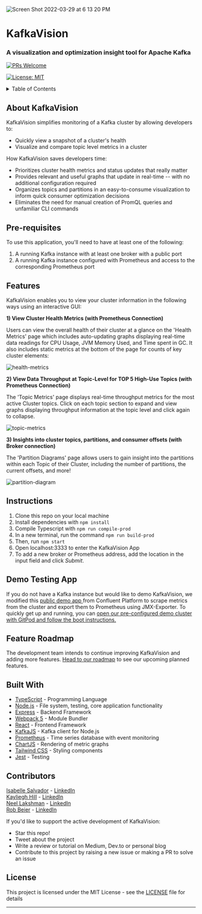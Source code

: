 ![Screen Shot 2022-03-29 at 6 13 20 PM](https://user-images.githubusercontent.com/61764488/160890405-2ae61d7b-5a6c-4489-8300-08fcb243ac92.png)
# KafkaVision
### A visualization and optimization insight tool for Apache Kafka

[![PRs Welcome](https://img.shields.io/badge/PRs-welcome-brightgreen.svg)](https://github.com/oslabs-beta/kafkavision/pulls)

[![License: MIT](https://img.shields.io/badge/License-MIT-yellow.svg)](https://github.com/oslabs-beta/reactron/LICENSE)

<details>
	<summary>Table of Contents</summary>

- [About KafkaVision](##About-KafkaVision)
- [Pre-requisites](##Pre-requisites)
- [Features](##Features)
- [How It Works](##How-It-Works)
- [Demo Testing App](##Demo-Testing-App)
- [Feature Roadmap](##Feature-Roadmap)
- [Contributors](##Contributors)
- [License](##License)
</details>


## About KafkaVision

KafkaVision simplifies monitoring of a Kafka cluster by allowing developers to:
- Quickly view a snapshot of a cluster's health
- Visualize and compare topic level metrics in a cluster

How KafkaVision saves developers time:
- Prioritizes cluster health metrics and status updates that really matter
- Provides relevant and useful graphs that update in real-time -- with no additional configuration required
- Organizes topics and partitions in an easy-to-consume visualization to inform quick consumer optimization decisions
- Eliminates the need for manual creation of PromQL queries and unfamiliar CLI commands


## Pre-requisites

To use this application, you'll need to have at least one of the following:

1. A running Kafka instance with at least one broker with a public port
2. A running Kafka instance configured with Prometheus and access to the corresponding Prometheus port

## Features

KafkaVision enables you to view your cluster information in the following ways using an interactive GUI:

**1) View Cluster Health Metrics (with Prometheus Connection)** 

Users can view the overall health of their cluster at a glance on the 'Health Metrics' page which includes auto-updating graphs displaying real-time data readings for CPU Usage, JVM Memory Used, and Time spent in GC. It also includes static metrics at the bottom of the page for counts of key cluster elements:

![health-metrics](https://user-images.githubusercontent.com/87503302/161088866-0ed37690-04f8-46f2-bcbe-1e92d3e090ee.gif)

**2) View Data Throughput at Topic-Level for TOP 5 High-Use Topics (with Prometheus Connection)**

The 'Topic Metrics' page displays real-time throughput metrics for the most active Cluster topics. Click on each topic section to expand and view graphs displaying throughput information at the topic level and click again to collapse.

![topic-metrics](https://user-images.githubusercontent.com/87503302/161089060-b9c40069-ebe4-420b-99f6-cf096906dc5d.gif)


**3) Insights into cluster topics, partitions, and consumer offsets (with Broker connection)**

The 'Partition Diagrams' page allows users to gain insight into the partitions within each Topic of their Cluster, including the number of partitions, the current offsets, and more!

![partition-diagram](https://user-images.githubusercontent.com/87503302/161098210-ac1ec57a-2aa8-4033-b6ac-cc9047049537.gif)


## Instructions
1. Clone this repo on your local machine
2. Install dependencies with `npm install`
3. Compile Typescript with `npm run compile-prod`
4. In a new terminal, run the command `npm run build-prod`
5. Then, run `npm start`
6. Open localhost:3333 to enter the KafkaVision App
7. To add a new broker or Prometheus address, add the location in the input field and click _Submit_.

## Demo Testing App
If you do not have a Kafka instance but would like to demo KafkaVision, we modified this <a href="https://github.com/confluentinc/cp-demo" onclick="return ! window.open(this.href);">public demo app </a>from Confluent Platform to scrape metrics from the cluster and export them to Prometheus using JMX-Exporter. To quickly get up and running, you can <a href='https://kayhill-cpdemo-aki26esh1q7.ws-us38.gitpod.io/' onclick="return ! window.open(this.href);">open our pre-configured demo cluster with GitPod and follow the boot instructions.</a>

## Feature Roadmap

The development team intends to continue improving KafkaVision and adding more features.
[Head to our roadmap](https://github.com/oslabs-beta/kafkavision/issues) to see our upcoming planned features.

## Built With
- [TypeScript](https://www.typescriptlang.org/) - Programming Language
- [Node.js](https://nodejs.org/en/) - File system, testing, core application functionality
- [Express](https://expressjs.com/) - Backend Framework
- [Webpack 5](https://webpack.js.org/) - Module Bundler
- [React](https://reactjs.org/) - Frontend Framework
- [KafkaJS](https://kafka.js.org/) - Kafka client for Node.js
- [Prometheus](https://prometheus.io/) - Time series database with event monitoring
- [ChartJS](https://www.chartjs.org/) - Rendering of metric graphs
- [Tailwind CSS](https://tailwindcss.com/) - Styling components
- [Jest](https://jestjs.io/) - Testing

## Contributors

[Isabelle Salvador](https://github.com/isabellesalvador) - [LinkedIn](https://www.linkedin.com/in/isabelle-salvador-605a67105/)
<br>
[Kayliegh Hill](https://github.com/kayhill) - [LinkedIn](https://www.linkedin.com/in/kayliegh-hill)
<br>
[Neel Lakshman](https://github.com/nlakshman) - [LinkedIn](https://www.linkedin.com/in/neel-lakshman/)
<br>
[Rob Beier](https://github.com/rfbeier) - [LinkedIn](https://www.linkedin.com/in/robert-f-beier/)
<br>

If you'd like to support the active development of KafkaVision:

- Star this repo!
- Tweet about the project
- Write a review or tutorial on Medium, Dev.to or personal blog
- Contribute to this project by raising a new issue or making a PR to solve an issue

## License
This project is licensed under the MIT License - see the [LICENSE](https://github.com/oslabs-beta/kafkavision/blob/dev/LICENSE) file for details
<hr>
